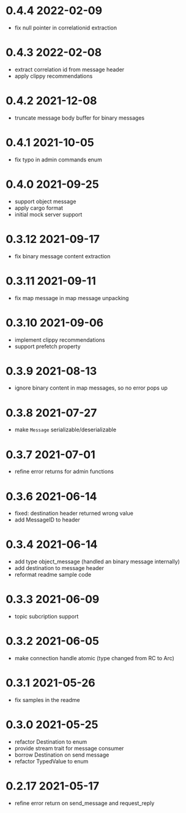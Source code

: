 # 0.4.4 2022-02-09

* fix null pointer in correlationid extraction

# 0.4.3 2022-02-08

* extract correlation id from message header
* apply clippy recommendations

# 0.4.2 2021-12-08

* truncate message body buffer for binary messages

# 0.4.1 2021-10-05

* fix typo in admin commands enum

# 0.4.0 2021-09-25

* support object message
* apply cargo format
* initial mock server support

# 0.3.12 2021-09-17

* fix binary message content extraction

# 0.3.11 2021-09-11

* fix map message in map message unpacking

# 0.3.10 2021-09-06

* implement clippy recommendations
* support prefetch property

# 0.3.9 2021-08-13

* ignore binary content in map messages, so no error pops up

# 0.3.8 2021-07-27

* make `Message` serializable/deserializable

# 0.3.7 2021-07-01

* refine error returns for admin functions

# 0.3.6 2021-06-14

* fixed: destination header returned wrong value
* add MessageID to header

# 0.3.4 2021-06-14

* add type object_message (handled an binary message internally)
* add destination to message header
* reformat readme sample code

# 0.3.3 2021-06-09

* topic subcription support

# 0.3.2 2021-06-05

* make connection handle atomic (type changed from RC<usize> to Arc<usize>)

# 0.3.1 2021-05-26

* fix samples in the readme

# 0.3.0 2021-05-25

* refactor Destination to enum
* provide stream trait for message consumer
* borrow Destination on send message
* refactor TypedValue to enum

# 0.2.17 2021-05-17

* refine error return on send_message and request_reply

